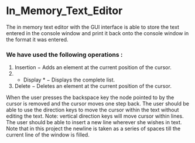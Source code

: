 # In_Memory_Text_Editor
The in memory text editor with the GUI interface is able to store the text entered in the console window and print it back onto the console window in the format it was entered.

### We have used the following operations :

1. Insertion − Adds an element at the current position of the cursor.
2. * Display * − Displays the complete list.
3. Delete − Deletes an element at the current position of the cursor.

 When the user presses the backspace key the node pointed to by the cursor is removed and the cursor moves one step back.
 The user should be able to use the direction keys to move the cursor within the text without editing the text. Note: vertical direction keys will move cursor within lines.
 The user should be able to insert a new line wherever she wishes in text. Note that in this project the newline is taken as a series of spaces till the current line of the window is filled.
